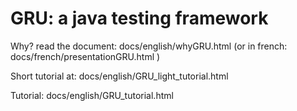 # GRU: a java testing framework

Why? read the document: docs/english/whyGRU.html (or in french: docs/french/presentationGRU.html )

Short tutorial at: docs/english/GRU_light_tutorial.html

Tutorial:  docs/english/GRU_tutorial.html


